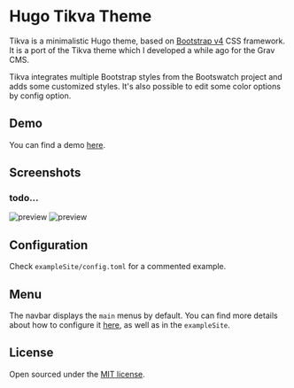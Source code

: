 # Hugo Tikva Theme

Tikva is a minimalistic Hugo theme, based on [Bootstrap v4](https://getbootstrap.com/) CSS framework.
It is a port of the Tikva theme which I developed a while ago for the Grav CMS.

Tikva integrates multiple Bootstrap styles from the Bootswatch project and adds some customized styles.
It's also possible to edit some color options by config option.

## Demo

You can find a demo [here](https://themes.gohugo.io/theme/hugo-tikva/).

## Screenshots

### todo...

![preview](https://raw.githubusercontent.com/geschke/hugo-tikva/master/images/screenshot.png)
![preview](https://raw.githubusercontent.com/geschke/hugo-tikva/master/images/screenshot2.png)

## Configuration

Check `exampleSite/config.toml` for a commented example.

## Menu

The navbar displays the `main` menus by default. You can find more details about how to configure it [here](https://gohugo.io/templates/menu-templates/), as well as in the `exampleSite`.

## License

Open sourced under the [MIT license](./LICENSE.md).
